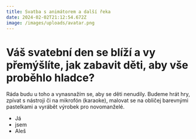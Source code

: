 ```yaml
---
title: Svatba s animátorem a další řeka
date: 2024-02-02T21:12:54.672Z
image: /images/uploads/avatar.png
---
```

# Váš svatební den se blíží a vy přemýšlíte, jak zabavit děti, aby vše proběhlo hladce?

Ráda budu u toho a vynasnažím se, aby se děti nenudily. Budeme hrát hry, zpívat s nástroji či na mikrofón (karaoke), malovat se na obličej barevnými pastelkami a vyrábět výrobek pro novomanželé. 

* Já
* jsem 
* Aleš
